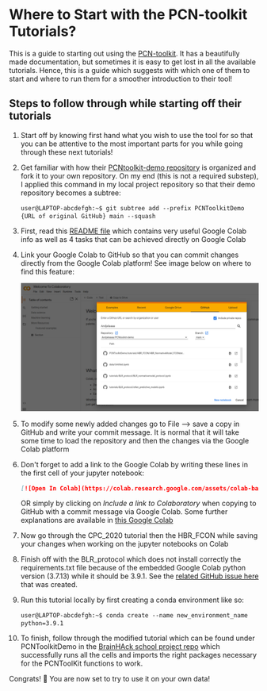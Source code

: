 # Where to Start with the PCN-toolkit Tutorials?

This is a guide to starting out using the [PCN-toolkit](https://github.com/amarquand/PCNtoolkit). It has a beautifully made documentation, but sometimes it is easy to get lost in all the available tutorials. Hence, this is a guide which suggests with which one of them to start and where to run them for a smoother introduction to their tool!

## Steps to follow through while starting off their tutorials
1. Start off by knowing first hand what you wish to use the tool for so that you can be attentive to the most important parts for you while going through these next tutorials!
2. Get familiar with how their [PCNtoolkit-demo repository](https://github.com/predictive-clinical-neuroscience/PCNtoolkit-demo) is organized and fork it to your own repository. On my end (this is not a required substep), I applied this command in my local project repository so that their demo repository becomes a subtree:
    ```console
    user@LAPTOP-abcdefgh:~$ git subtree add --prefix PCNToolkitDemo {URL of original GitHub} main --squash                   
    ```

3. First, read this [README file](https://github.com/saigerutherford/CPC_ML_tutorial/blob/master/README.md) which contains very useful Google Colab info as well as 4 tasks that can be achieved directly on Google Colab
4. Link your Google Colab to GitHub so that you can commit changes directly from the Google Colab platform! See image below on where to find this feature:
    <div>
    <p style="text-align:center;"><img src="https://github.com/Andjelaaaa/dimitrijevic_project/blob/main/PCNTutorial_steps/GoogleColabGit.png?raw=1"  width="1000"  ></p>
    </div>  
5. To modify some newly added changes go to File --> save a copy in GitHub and write your commit message. It is normal that it will take some time to load the repository and then the changes via the Google Colab platform
6. Don't forget to add a link to the Google Colab by writing these lines in the first cell of your jupyter notebook:
    ```markdown
    [![Open In Colab](https://colab.research.google.com/assets/colab-badge.svg)](https://colab.research.google.com/github/googlecolab/colabtools/blob/master/notebooks/colab-github-demo.ipynb)               
    ```
    OR simply by clicking on *Include a link to Colaboratory* when copying to GitHub with a commit message via Google Colab. Some further explanations are available in [this Google Colab](https://colab.research.google.com/github/googlecolab/colabtools/blob/master/notebooks/colab-github-demo.ipynb)
7. Now go through the CPC_2020 tutorial then the HBR_FCON while saving your changes when working on the jupyter notebooks on Colab
8. Finish off with the BLR_protocol which does not install correctly the requirements.txt file because of the embedded Google Colab python version (3.7.13) while it should be 3.9.1. See the [related GitHub issue here](https://github.com/predictive-clinical-neuroscience/PCNtoolkit-demo/issues/6) that was created. 
9. Run this tutorial locally by first creating a conda environment like so:
    ```console
    user@LAPTOP-abcdefgh:~$ conda create --name new_environment_name python=3.9.1               
    ```
10. To finish, follow through the modified tutorial which can be found under PCNToolkitDemo in the [BrainHAck school project repo](https://github.com/brainhack-school2022/dimitrijevic_project) which successfully runs all the cells and imports the right packages necessary for the PCNToolKit functions to work.

Congrats! :tada: You are now set to try to use it on your own data!
